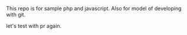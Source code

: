 This repo is for sample php and javascript.
Also for model of developing with git.


let's test with pr again.